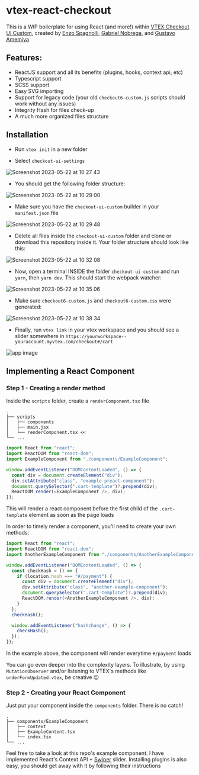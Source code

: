 # vtex-react-checkout

This is a WIP boilerplate for using React (and more!) within [VTEX Checkout UI Custom](https://vtex.io/docs/components/functional/vtex.checkout-ui-custom@0.0.9/), created by [Enzo Spagnolli](https://github.com/Enzo3322), [Gabriel Nobrega](https://github.com/ganobrega), and [Gustavo Amemiya](https://github.com/gustavokei)

## Features:

- ReactJS support and all its benefits (plugins, hooks, context api, etc)
- Typescript support
- SCSS support
- Easy SVG importing
- Support for legacy code (your old `checkout6-custom.js` scripts should work without any issues)
- Integrity Hash for files check-up
- A much more organized files structure

## Installation

- Run `vtex init` in a new folder

- Select `checkout-ui-settings`

![Screenshot 2023-05-22 at 10 27 43](https://github.com/gustavokei/vtex-react-checkout/assets/20908077/c6ac71a5-17f0-4ef2-8f97-5d657a52be1e)

- You should get the following folder structure:

![Screenshot 2023-05-22 at 10 29 00](https://github.com/gustavokei/vtex-react-checkout/assets/20908077/d146c316-f6ac-4c4d-8816-377f2249e5d3)

- Make sure you have the `checkout-ui-custom` builder in your `manifest.json` file

![Screenshot 2023-05-22 at 10 29 48](https://github.com/gustavokei/vtex-react-checkout/assets/20908077/3c909836-3f3d-4aa9-8a0b-64850d37fe93)

- Delete all files inside the `checkout-ui-custom` folder and clone or download this repository inside it. Your folder structure should look like this:

![Screenshot 2023-05-22 at 10 32 08](https://github.com/gustavokei/vtex-react-checkout/assets/20908077/831ef0fa-4745-4c52-bf73-844340e23156)

- Now, open a terminal INSIDE the folder `checkout-ui-custom` and run `yarn`, then `yarn dev`. This should start the webpack watcher:

![Screenshot 2023-05-22 at 10 35 06](https://github.com/gustavokei/vtex-react-checkout/assets/20908077/74e64602-35e7-4f14-8b32-914096c8e1a0)

- Make sure `checkout6-custom.js` and `checkout6-custom.css` were generated:

![Screenshot 2023-05-22 at 10 38 34](https://github.com/gustavokei/vtex-react-checkout/assets/20908077/f36a151b-4461-4671-9dd3-20238e567de3)

- Finally, run `vtex link` in your vtex workspace and you should see a slider somewhere in `https://yourworkspace--youraccount.myvtex.com/checkout#/cart`

![app image](https://i.imgur.com/UDLqxW1.gif)

## Implementing a React Component

### Step 1 - Creating a render method

Inside the `scripts` folder, create a `renderComponent.tsx` file

    .
    ├── scripts
    │   ├── components
    │   ├── main.jsx
    │   └── renderComponent.tsx <<
    └── ...

```js
import React from "react";
import ReactDOM from "react-dom";
import ExampleComponent from "./components/ExampleComponent";

window.addEventListener("DOMContentLoaded", () => {
  const div = document.createElement("div");
  div.setAttribute("class", "example-preact-component");
  document.querySelector(".cart-template")?.prepend(div);
  ReactDOM.render(<ExampleComponent />, div);
});
```

This will render a react component before the first child of the `.cart-template` element as soon as the page loads

In order to timely render a component, you'll need to create your own methods:

```js
import React from "react";
import ReactDOM from "react-dom";
import AnotherExampleComponent from "./components/AnotherExampleComponent";

window.addEventListener("DOMContentLoaded", () => {
  const checkHash = () => {
    if (location.hash === "#/payment") {
      const div = document.createElement("div");
      div.setAttribute("class", "another-example-component");
      document.querySelector(".cart-template")?.prepend(div);
      ReactDOM.render(<AnotherExampleComponent />, div);
    }
  };
  checkHash();

  window.addEventListener("hashchange", () => {
    checkHash();
  });
});
```

In the example above, the component will render everytime `#/payment` loads

You can go even deeper into the complexity layers. To illustrate, by using `MutationObserver` and/or listening to VTEX's methods like `orderFormUpdated.vtex`, be creative 😉

### Step 2 - Creating your React Component

Just put your component inside the `components` folder. There is no catch!

    .
    ├── components/ExampleComponent
    │   ├── context
    │   ├── ExampleContent.tsx
    │   └── index.tsx
    └── ...

Feel free to take a look at this repo's example component. I have implemented React's Context API + [Swiper](https://github.com/nolimits4web/swiper) slider. Installing plugins is also easy, you should get away with it by following their instructions
